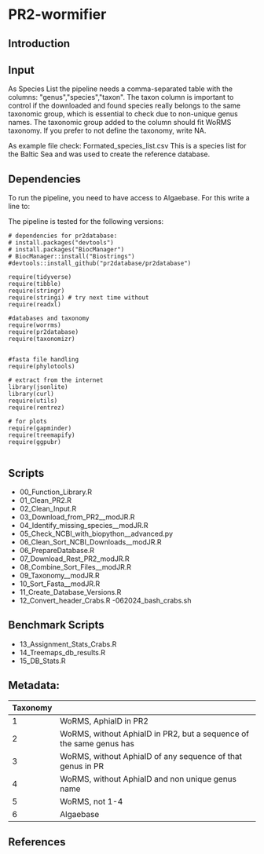 # PR2-wormifier

## Introduction

## Input

As Species List the pipeline needs a comma-separated table with the columns: "genus","species","taxon".
The taxon column is important to control if the downloaded and found species really belongs to the same taxonomic group, which is essential to check due to non-unique genus names. The taxonomic group added to the column should fit WoRMS taxonomy. If you prefer to not define the taxonomy, write NA.

As example file check: Formated_species_list.csv 
This is a species list for the Baltic Sea and was used to create the reference database.

## Dependencies

To run the pipeline, you need to have access to Algaebase. For this write a line to:

The pipeline is tested for the following versions: 

```
# dependencies for pr2database:
# install.packages("devtools")
# install.packages("BiocManager")
# BiocManager::install("Biostrings")
#devtools::install_github("pr2database/pr2database")
```

```
require(tidyverse)
require(tibble)
require(stringr)
require(stringi) # try next time without
require(readxl)

#databases and taxonomy
require(worrms)
require(pr2database)
require(taxonomizr)


#fasta file handling
require(phylotools)

# extract from the internet
library(jsonlite)
library(curl)
require(utils)
require(rentrez)

# for plots
require(gapminder)
require(treemapify)
require(ggpubr)


```


## Scripts

- 00_Function_Library.R
- 01_Clean_PR2.R
- 02_Clean_Input.R
- 03_Download_from_PR2__modJR.R
- 04_Identify_missing_species__modJR.R
- 05_Check_NCBI_with_biopython__advanced.py
- 06_Clean_Sort_NCBI_Downloads__modJR.R
- 06_PrepareDatabase.R
- 07_Download_Rest_PR2_modJR.R
- 08_Combine_Sort_Files__modJR.R
- 09_Taxonomy__modJR.R
- 10_Sort_Fasta__modJR.R
- 11_Create_Database_Versions.R
- 12_Convert_header_Crabs.R
-062024_bash_crabs.sh

## Benchmark Scripts

- 13_Assignment_Stats_Crabs.R
- 14_Treemaps_db_results.R
- 15_DB_Stats.R

## Metadata:

| Taxonomy | |
| ------------- | ------------- |
| 1 | WoRMS, AphiaID in PR2 |
| 2 | WoRMS, without AphiaID in PR2, but a sequence of the same genus has|
| 3 | WoRMS, without AphiaID of any sequence of that genus in PR |
| 4 | WoRMS, without AphiaID and non unique genus name|
| 5 | WoRMS, not 1-4|
| 6 | Algaebase |

## References
